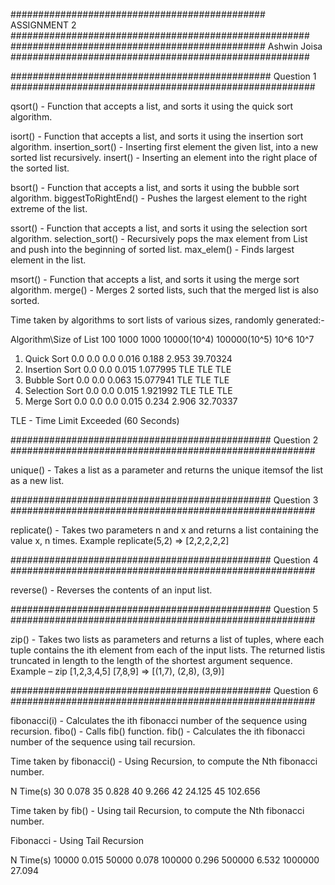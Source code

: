 ############################################## ASSIGNMENT 2 ######################################################
############################################## Ashwin Joisa ######################################################

############################################### Question 1 #######################################################

qsort() 			- Function that accepts a list, and sorts it using the quick sort algorithm.

isort() 			- Function that accepts a list, and sorts it using the insertion sort algorithm.
insertion_sort() 	- Inserting first element the given list, into a new sorted list recursively.
insert() 			- Inserting an element into the right place of the sorted list.

bsort() 			- Function that accepts a list, and sorts it using the bubble sort algorithm.
biggestToRightEnd() - Pushes the largest element to the right extreme of the list.

ssort() 			- Function that accepts a list, and sorts it using the selection sort algorithm.
selection_sort() 	- Recursively pops the max element from List and push into the beginning of sorted list.
max_elem() 			- Finds largest element in the list.

msort() 			- Function that accepts a list, and sorts it using the merge sort algorithm.
merge() 			- Merges 2 sorted lists, such that the merged list is also sorted.


Time taken by algorithms to sort lists of various sizes, randomly generated:-

Algorithm\Size of List		100 	1000	1000	10000(10^4)		100000(10^5)		10^6 		10^7

1. Quick Sort				0.0 	0.0  	0.0 	0.016 			0.188 				2.953 		39.70324
2. Insertion Sort			0.0 	0.0  	0.015 	1.077995 		TLE 				TLE			TLE
3. Bubble Sort				0.0 	0.0 	0.063 	15.077941 		TLE 				TLE 		TLE
4. Selection Sort			0.0 	0.0 	0.015 	1.921992 		TLE 				TLE 		TLE
5. Merge Sort				0.0 	0.0 	0.0 	0.015 			0.234 				2.906 		32.70337

TLE - Time Limit Exceeded (60 Seconds)

############################################### Question 2 #######################################################

unique() -  Takes a list as a parameter and returns the unique itemsof the list as a new list.

############################################### Question 3 #######################################################

replicate() - 	Takes two parameters n and x and returns a list containing the value x, n times.
				Example replicate(5,2) => [2,2,2,2,2]

############################################### Question 4 #######################################################

reverse() - Reverses the contents of an input list.

############################################### Question 5 #######################################################

zip() -	Takes two lists as parameters and returns a list of tuples, where each tuple contains the ith
		element from each of the input lists. The returned listis truncated in length to the length of
		the shortest argument sequence.
		Example – zip [1,2,3,4,5] [7,8,9] => [(1,7), (2,8), (3,9)]

############################################### Question 6 #######################################################

fibonacci(i) 	- Calculates the ith fibonacci number of the sequence using recursion.
fibo() 			- Calls fib() function.
fib() 			- Calculates the ith fibonacci number of the sequence using tail recursion.

Time taken by fibonacci() - Using Recursion, to compute the Nth fibonacci number.

N 		Time(s)
30 		0.078
35 		0.828
40 		9.266
42 		24.125
45 		102.656

Time taken by fib() - Using tail Recursion, to compute the Nth fibonacci number.

Fibonacci - Using Tail Recursion

N 			Time(s)
10000 		0.015
50000 		0.078
100000 		0.296
500000 		6.532
1000000 	27.094